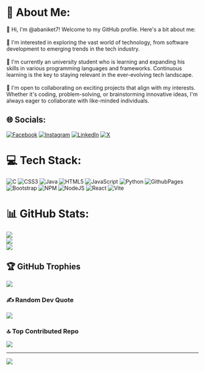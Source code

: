 # 💫 About Me:
👋 Hi, I'm @abaniket7! Welcome to my GitHub profile. Here's a bit about me:<br><br>👀 I'm interested in exploring the vast world of technology, from software development to emerging trends in the tech industry.<br><br>🌱 I'm currently an university student who is learning and expanding his skills in various programming languages and frameworks. Continuous learning is the key to staying relevant in the ever-evolving tech landscape.<br><br>💞 I'm open to collaborating on exciting projects that align with my interests. Whether it's coding, problem-solving, or brainstorming innovative ideas, I'm always eager to collaborate with like-minded individuals.


## 🌐 Socials:
[![Facebook](https://img.shields.io/badge/Facebook-%231877F2.svg?logo=Facebook&logoColor=white)](https://facebook.com/https://www.facebook.com/profile.php?id=100072375009918&mibextid=ZbWKwL) [![Instagram](https://img.shields.io/badge/Instagram-%23E4405F.svg?logo=Instagram&logoColor=white)](https://instagram.com/mystic_ab.aniket7) [![LinkedIn](https://img.shields.io/badge/LinkedIn-%230077B5.svg?logo=linkedin&logoColor=white)](https://linkedin.com/in/https://www.linkedin.com/in/aniket-barua-b21a7423a) [![X](https://img.shields.io/badge/X-black.svg?logo=X&logoColor=white)](https://x.com/aniket07barua ) 

# 💻 Tech Stack:
![C](https://img.shields.io/badge/c-%2300599C.svg?style=for-the-badge&logo=c&logoColor=white) ![CSS3](https://img.shields.io/badge/css3-%231572B6.svg?style=for-the-badge&logo=css3&logoColor=white) ![Java](https://img.shields.io/badge/java-%23ED8B00.svg?style=for-the-badge&logo=openjdk&logoColor=white) ![HTML5](https://img.shields.io/badge/html5-%23E34F26.svg?style=for-the-badge&logo=html5&logoColor=white) ![JavaScript](https://img.shields.io/badge/javascript-%23323330.svg?style=for-the-badge&logo=javascript&logoColor=%23F7DF1E) ![Python](https://img.shields.io/badge/python-3670A0?style=for-the-badge&logo=python&logoColor=ffdd54) ![GithubPages](https://img.shields.io/badge/github%20pages-121013?style=for-the-badge&logo=github&logoColor=white) ![Bootstrap](https://img.shields.io/badge/bootstrap-%238511FA.svg?style=for-the-badge&logo=bootstrap&logoColor=white) ![NPM](https://img.shields.io/badge/NPM-%23CB3837.svg?style=for-the-badge&logo=npm&logoColor=white) ![NodeJS](https://img.shields.io/badge/node.js-6DA55F?style=for-the-badge&logo=node.js&logoColor=white) ![React](https://img.shields.io/badge/react-%2320232a.svg?style=for-the-badge&logo=react&logoColor=%2361DAFB) ![Vite](https://img.shields.io/badge/vite-%23646CFF.svg?style=for-the-badge&logo=vite&logoColor=white)
# 📊 GitHub Stats:
![](https://github-readme-stats.vercel.app/api?username=abaniket7&theme=darcula&hide_border=false&include_all_commits=true&count_private=true)<br/>
![](https://github-readme-streak-stats.herokuapp.com/?user=abaniket7&theme=darcula&hide_border=false)<br/>
![](https://github-readme-stats.vercel.app/api/top-langs/?username=abaniket7&theme=darcula&hide_border=false&include_all_commits=true&count_private=true&layout=compact)

## 🏆 GitHub Trophies
![](https://github-profile-trophy.vercel.app/?username=abaniket7&theme=onestar&no-frame=false&no-bg=false&margin-w=4)

### ✍️ Random Dev Quote
![](https://quotes-github-readme.vercel.app/api?type=vetical&theme=radical)

### 🔝 Top Contributed Repo
![](https://github-contributor-stats.vercel.app/api?username=abaniket7&limit=5&theme=algolia&combine_all_yearly_contributions=true)

---
[![](https://visitcount.itsvg.in/api?id=abaniket7&icon=2&color=6)](https://visitcount.itsvg.in)

<!-- Proudly created with GPRM ( https://gprm.itsvg.in ) -->
